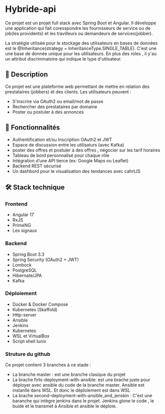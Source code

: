 # Hybride-api
Ce projet est un projet full stack avec Spring Boot et Angular. 
Il développe une application qui fait coresspondre les fournisseurs de service ou de job(les providents) et les travilleurs ou demandeurs de services(jobber).

La stratégie utilisée pour le stockage des utilisateurs en bases de données est le @Inheritance(strategy = InheritanceType.SINGLE_TABLE). C'est une une base de donnée unique pour les utilisateurs.
En plus des roles , il y'au un attribut discriminatoire qui indique le type d'utlisateur. 

## 📝 Description

Ce projet est une plateforme web permettant de mettre en relation des prestataires (jobbers) et des clients.
Les utilisateurs peuvent :
- S'inscrire via OAuth2 ou email/mot de passe
- Rechercher des prestataires par domaine
- Poster ou postuler à des annonces


## 🚀 Fonctionnalités

- Authentification et/ou Inscription OAuth2 et JWT
- Espace de discussion entre les utilisaturs (avec Kafka)
- poster des offres et postuler à des offres , négocier sur les tarif horaires
- Tableau de bord personnalisé pour chaque rôle
- Intégration d’une API tierce (ex: Google Maps ou Leaflet)
- Backend REST sécurisé
- Un dashbord pour le visualisation des tendances avec cahrtJS


## 🛠️ Stack technique

### Frontend
- Angular 17
- RxJS
- PrimeNG
- Les signaux

### Backend
- Spring Boot 3.3
- Spring Security (OAuth2 + JWT)
- Lombock 
- PostgreSQL
- Hibernate/JPA
- Kafka

### Déploiement
- Docker & Docker Compose
- Kubernetes (Skaffold)
- Http-server
- Ansible
- Jenkins
- Kubernetes
- WSL et VirtualBox
- Script shell lunix


### Struture du github 
Ce projet contient 3 branches à ce stade : 
- La branche master : est une branche clasique du projet 
- La brache firts-deployment-with-ansible: est une brache juste pour déployer avec ansible du code de la branche master. Ansible est instanllé dans WSL. Et donc le déploiement est dans WSL
- La brache second-deployment-with-ansible_and_jenskin : C'est une baranche qui intègre jenkins dans le projet. Jenkins glone le code , le buide et le transmet à Ansible et ansible le déploie. 




